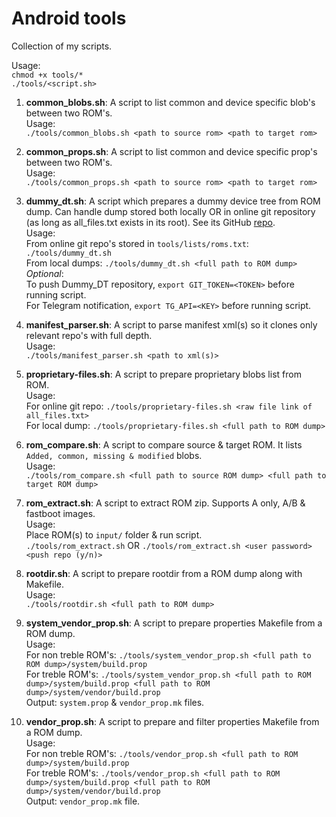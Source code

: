 
# Android tools
Collection of my scripts.  
  
Usage:  
`chmod +x tools/*`  
`./tools/<script.sh>`
  
1. **common_blobs.sh**: A script to list common and device specific blob's between two ROM's.  
Usage:  
`./tools/common_blobs.sh <path to source rom> <path to target rom>`

2. **common_props.sh**: A script to list common and device specific prop's between two ROM's.  
Usage:  
`./tools/common_props.sh <path to source rom> <path to target rom>`

3. **dummy_dt.sh**: A script which prepares a dummy device tree from ROM dump. Can handle dump stored both locally OR in online git repository (as long as all_files.txt exists in its root). See its GitHub [repo](https://github.com/ShivamKumarJha/Dummy_DT/).  
Usage:  
From online git repo's stored in `tools/lists/roms.txt`: `./tools/dummy_dt.sh`  
From local dumps: `./tools/dummy_dt.sh <full path to ROM dump>`  
*Optional*:  
To push Dummy_DT repository, `export GIT_TOKEN=<TOKEN>` before running script.  
For Telegram notification, `export TG_API=<KEY>` before running script.

4. **manifest_parser.sh**: A script to parse manifest xml(s) so it clones only relevant repo's with full depth.  
Usage:  
`./tools/manifest_parser.sh <path to xml(s)>`

5. **proprietary-files.sh**: A script to prepare proprietary blobs list from ROM.  
Usage:  
For online git repo: `./tools/proprietary-files.sh <raw file link of all_files.txt>`  
For local dump: `./tools/proprietary-files.sh <full path to ROM dump>`

6. **rom_compare.sh**: A script to compare source & target ROM. It lists `Added, common, missing & modified` blobs.  
Usage:  
`./tools/rom_compare.sh <full path to source ROM dump> <full path to target ROM dump>`

7. **rom_extract.sh**: A script to extract ROM zip. Supports A only, A/B & fastboot images.  
Usage:  
Place ROM(s) to `input/` folder & run script.  
`./tools/rom_extract.sh` OR `./tools/rom_extract.sh <user password> <push repo (y/n)>`  

8. **rootdir.sh**: A script to prepare rootdir from a ROM dump along with Makefile.  
Usage:  
`./tools/rootdir.sh <full path to ROM dump>`

9. **system_vendor_prop.sh**: A script to prepare properties Makefile from a ROM dump.  
Usage:  
For non treble ROM's: `./tools/system_vendor_prop.sh <full path to ROM dump>/system/build.prop`  
For treble ROM's: `./tools/system_vendor_prop.sh <full path to ROM dump>/system/build.prop <full path to ROM dump>/system/vendor/build.prop`  
Output: `system.prop` & `vendor_prop.mk` files.  

10. **vendor_prop.sh**: A script to prepare and filter properties Makefile from a ROM dump.  
Usage:  
For non treble ROM's: `./tools/vendor_prop.sh <full path to ROM dump>/system/build.prop`  
For treble ROM's: `./tools/vendor_prop.sh <full path to ROM dump>/system/build.prop <full path to ROM dump>/system/vendor/build.prop`  
Output: `vendor_prop.mk` file.  
